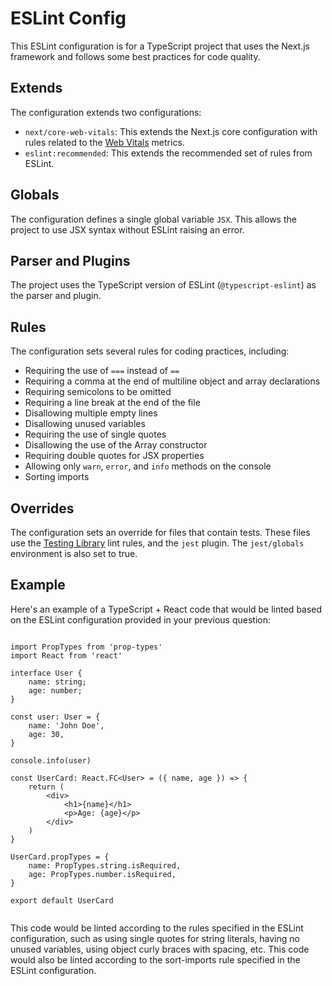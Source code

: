 # ESLint Config

This ESLint configuration is for a TypeScript project that uses the Next.js framework and follows some best practices for code quality. 

## Extends

The configuration extends two configurations:

- `next/core-web-vitals`: This extends the Next.js core configuration with rules related to the [Web Vitals](https://web.dev/vitals/) metrics.
- `eslint:recommended`: This extends the recommended set of rules from ESLint.

## Globals

The configuration defines a single global variable `JSX`. This allows the project to use JSX syntax without ESLint raising an error.

## Parser and Plugins

The project uses the TypeScript version of ESLint (`@typescript-eslint`) as the parser and plugin.

## Rules

The configuration sets several rules for coding practices, including:

- Requiring the use of `===` instead of `==`
- Requiring a comma at the end of multiline object and array declarations
- Requiring semicolons to be omitted
- Requiring a line break at the end of the file
- Disallowing multiple empty lines
- Disallowing unused variables
- Requiring the use of single quotes
- Disallowing the use of the Array constructor
- Requiring double quotes for JSX properties
- Allowing only `warn`, `error`, and `info` methods on the console
- Sorting imports

## Overrides

The configuration sets an override for files that contain tests. These files use the [Testing Library](https://testing-library.com/) lint rules, and the `jest` plugin. The `jest/globals` environment is also set to true.


## Example

Here's an example of a TypeScript + React code that would be linted based on the ESLint configuration provided in your 
previous question:

```tsx

import PropTypes from 'prop-types'
import React from 'react'

interface User {
    name: string;
    age: number;
}

const user: User = {
    name: 'John Doe',
    age: 30,
}

console.info(user)

const UserCard: React.FC<User> = ({ name, age }) => {
    return (
        <div>
            <h1>{name}</h1>
            <p>Age: {age}</p>
        </div>
    )
}

UserCard.propTypes = {
    name: PropTypes.string.isRequired,
    age: PropTypes.number.isRequired,
}

export default UserCard


```

This code would be linted according to the rules specified in the ESLint configuration, such as using single quotes for string literals, having no unused variables, using object curly braces with spacing, etc. This code would also be linted according to the sort-imports rule specified in the ESLint configuration.
